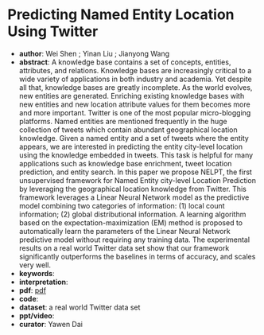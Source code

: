 # Predicting Named Entity Location Using Twitter

- **author**: Wei Shen ; Yinan Liu ; Jianyong Wang
- **abstract**: A knowledge base contains a set of concepts, entities, attributes, and relations. Knowledge bases are increasingly critical to a wide variety of applications in both industry and academia. Yet despite all that, knowledge bases are greatly incomplete. As the world evolves, new entities are generated. Enriching existing knowledge bases with new entities and new location attribute values for them becomes more and more important. Twitter is one of the most popular micro-blogging platforms. Named entities are mentioned frequently in the huge collection of tweets which contain abundant geographical location knowledge. Given a named entity and a set of tweets where the entity appears, we are interested in predicting the entity city-level location using the knowledge embedded in tweets. This task is helpful for many applications such as knowledge base enrichment, tweet location prediction, and entity search. In this paper we propose NELPT, the first unsupervised framework for Named Entity city-level Location Prediction by leveraging the geographical location knowledge from Twitter. This framework leverages a Linear Neural Network model as the predictive model combining two categories of information: (1) local count information; (2) global distributional information. A learning algorithm based on the expectation-maximization (EM) method is proposed to automatically learn the parameters of the Linear Neural Network predictive model without requiring any training data. The experimental results on a real world Twitter data set show that our framework significantly outperforms the baselines in terms of accuracy, and scales very well.
- **keywords**:
- **interpretation**:
- **pdf**: [pdf](https://www.researchgate.net/publication/328525362_Predicting_Named_Entity_Location_Using_Twitter)
- **code**:
- **dataset**: a real world Twitter data set
- **ppt/video**:
- **curator**: Yawen Dai